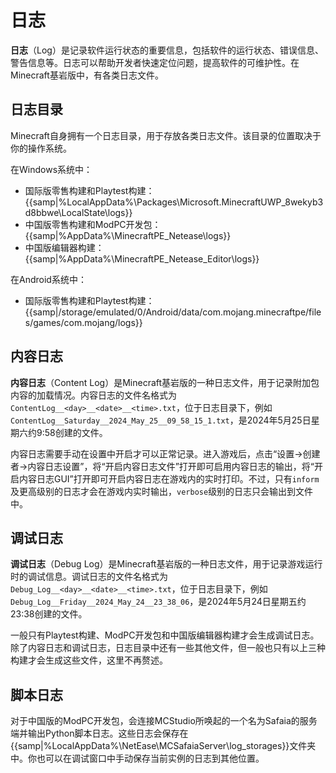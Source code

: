 # 日志

**日志**（Log）是记录软件运行状态的重要信息，包括软件的运行状态、错误信息、警告信息等。日志可以帮助开发者快速定位问题，提高软件的可维护性。在Minecraft基岩版中，有各类日志文件。

## 日志目录

Minecraft自身拥有一个日志目录，用于存放各类日志文件。该目录的位置取决于你的操作系统。

在Windows系统中：

- 国际版零售构建和Playtest构建：{{samp|%LocalAppData%\\Packages\\Microsoft.MinecraftUWP_8wekyb3d8bbwe\\LocalState\\logs}}
- 中国版零售构建和ModPC开发包：{{samp|%AppData%\\MinecraftPE_Netease\\logs}}
- 中国版编辑器构建：{{samp|%AppData%\\MinecraftPE_Netease_Editor\\logs}}

在Android系统中：

- 国际版零售构建和Playtest构建：{{samp|/storage/emulated/0/Android/data/com.mojang.minecraftpe/files/games/com.mojang/logs}}

## 内容日志

**内容日志**（Content Log）是Minecraft基岩版的一种日志文件，用于记录附加包内容的加载情况。内容日志的文件名格式为`ContentLog__<day>__<date>__<time>.txt`，位于日志目录下，例如`ContentLog__Saturday__2024_May_25__09_58_15_1.txt`，是2024年5月25日星期六约9:58创建的文件。

内容日志需要手动在设置中开启才可以正常记录。进入游戏后，点击“设置->创建者->内容日志设置”，将“开启内容日志文件”打开即可启用内容日志的输出，将“开启内容日志GUI”打开即可开启内容日志在游戏内的实时打印。不过，只有`inform`及更高级别的日志才会在游戏内实时输出，`verbose`级别的日志只会输出到文件中。

## 调试日志

**调试日志**（Debug Log）是Minecraft基岩版的一种日志文件，用于记录游戏运行时的调试信息。调试日志的文件名格式为`Debug_Log__<day>__<date>__<time>.txt`，位于日志目录下，例如`Debug_Log__Friday__2024_May_24__23_38_06`，是2024年5月24日星期五约23:38创建的文件。

一般只有Playtest构建、ModPC开发包和中国版编辑器构建才会生成调试日志。除了内容日志和调试日志，日志目录中还有一些其他文件，但一般也只有以上三种构建才会生成这些文件，这里不再赘述。

## 脚本日志

对于中国版的ModPC开发包，会连接MCStudio所唤起的一个名为Safaia的服务端并输出Python脚本日志。这些日志会保存在{{samp|%LocalAppData%\\NetEase\\MCSafaiaServer\\log_storages}}文件夹中。你也可以在调试窗口中手动保存当前实例的日志到其他位置。